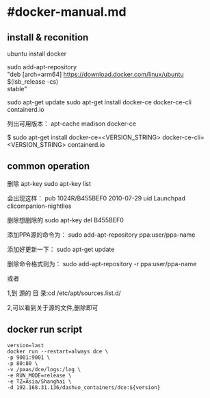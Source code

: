 #docker-manual.md
===

## install & reconition

ubuntu install docker


sudo add-apt-repository \
"deb [arch=arm64] https://download.docker.com/linux/ubuntu \
$(lsb_release -cs) \
stable"


sudo apt-get update
sudo apt-get install docker-ce docker-ce-cli containerd.io


列出可用版本：
apt-cache madison docker-ce

$ sudo apt-get install docker-ce=<VERSION_STRING> docker-ce-cli=<VERSION_STRING> containerd.io

## common operation

删除 apt-key
sudo apt-key list

会出现这样：
pub   1024R/B455BEF0 2010-07-29
uid                  Launchpad clicompanion-nightlies

删除想删除的
sudo apt-key del B455BEF0


添加PPA源的命令为：
sudo add-apt-repository ppa:user/ppa-name

添加好更新一下： sudo apt-get update

删除命令格式则为：
sudo add-apt-repository -r ppa:user/ppa-name

或者

1,到 源的 目 录:cd  /etc/apt/sources.list.d/

2,可以看到关于源的文件,删除即可 


## docker run script

````
version=last
docker run --restart=always dce \
-p 9001:9001 \
-p 80:80 \
-v /paas/dce/logs:/log \
-e RUN_MODE=release \
-e TZ=Asia/Shanghai \
-d 192.168.31.136/dashuo_containers/dce:${version}
````



